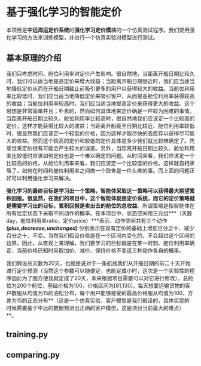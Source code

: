# 基于强化学习的智能定价
   本项目是**中远海运定价系统**的**强化学习定价模块**的一个仿真测试程序。我们使用强化学习的方法来训练模型，并进行一个仿真实验对模型进行测试。
## 基本原理的介绍
   我们只考虑时间、舱位利用率对定价产生影响。很自然地，当距离开船日期比较久时，我们可以适当地提高定价来增大收益；当距离开船日期很近时，我们应当适当地降低定价从而在开船日期截止前吸引更多的用户以获得较大的收益。当舱位利用率比较低时，我们应当适当地降低定价来吸引客户，从而提高舱位利用率获得较高的收益；当舱位利用率较高时，我们应当适当地提高定价来获得更大的收益。这个思想是非常简单并且；朴素的，然而如何具体地来定价确是一件较为困难的事情。当距离开船日期比较久、舱位利用率比较高时，很自然地我们应该定一个比较高的定价，这样才能获得比较大的收益；当距离开船截至日期比较近、舱位利用率较低时，很显然我们应该定一个较低的价格，因为这样才能尽快的去库存以获得尽可能大的收益。然而这个较高的定价和较低的定价具体是多少我们就比较难确定了。凭感觉来定价很有可能会产生较大的误差。另外，当距离开船日期比较久、舱位利用率比较低时应该如何定价也是一个难以确定的问题。从时间来看，我们应该定一个比较高的价格，从舱位利用率来看，我们应该定一个比较低的价格。这样就自相矛盾了，如何在时间和舱位利用率之间做一个取舍是一件头疼的事。而上面的问题正好可以利用强化学习来解决。<br>
   
   **强化学习的最终目标是学习出一个策略，智能体采取这一策略可以获得最大期望累积回报。很显然，在我们的项目中，这个智能体就是定价系统，而它的定价策略就是需要学习出的目标，累积回报是卖出去的舱位的总收益**。所谓策略是指智能体在所有给定状态下采取不同动作的概率。在本项目中，状态空间用三元组***（天数day，舱位利用率ratio，定价price）***表示，动作空间共有三个动作 ***(plus,decrease,unchanged)*** 分别表示在现有定价的基础上增加百分之十、减少百分之十、不变。当然我们假设价格是在一个区间内变化的，不会超过这个区间的边界。因此，从直观上来理解，我们要学习的目标就是在某一时刻、舱位利用率确定、当前价格已知时采取加价、减价、保持价格不变这三种动作各自的概率。<br>
   
   我们假设总天数为20天，也就是说对于一条航线我们从开船日期的前二十天开始进行定价预测（当然这个参数可以随便定，也能定成小时，这次是一个实验性的程序因此为了图方便我就定成了20天，未来根据项目需要可以对它进行修改），总舱位为200个舱位，基础价格为100，价格区间为[81,130]，每天想要运输货物的客户数服从均值为15的泊松分布，每个用户能够接受的最高价格服从均值为100，方差为15的正态分布**（这是一个仿真实验，客户模型是我们假设的，具体实现的时候需要基于中远的数据预测出正确的客户模型，这是项目当前最大的难点）**。


## training.py

## comparing.py

